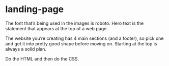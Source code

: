 # landing-page

The font that’s being used in the images is roboto.
Hero text is the statement that appears at the top of a web page.


The website you’re creating has 4 main sections (and a footer), so pick one and get it into pretty good shape before moving on. Starting at the top is always a solid plan.

Do the HTML and then do the CSS. 